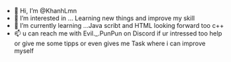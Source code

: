- 👋 Hi, I’m @KhanhLmn
- 👀 I’m interested in ... Learning new things and improve my skill
- 🌱 I’m currently learning ...Java scribt and HTML looking forward too c++
- 📫 u can reach me with Evil._.PunPun on Discord if ur intressed too help or give me some tipps or even gives me Task where i can improve myself

<!---
KhanhLmn/KhanhLmn is a ✨ special ✨ repository because its `README.md` (this file) appears on your GitHub profile.
You can click the Preview link to take a look at your changes.
--->
